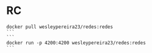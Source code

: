 # RC
````
docker pull wesleypereira23/redes:redes
```
```
docker run -p 4200:4200 wesleypereira23/redes:redes
```
